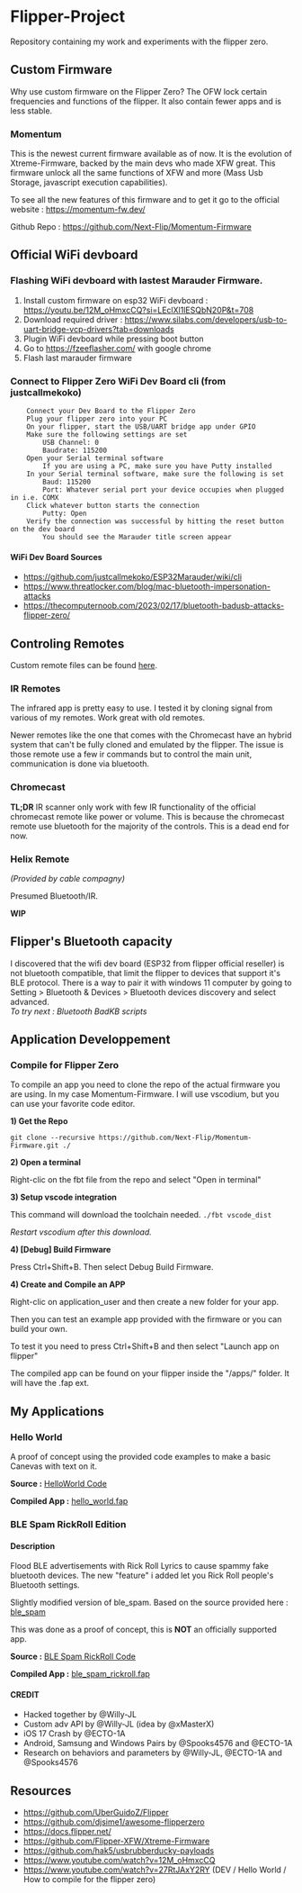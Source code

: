 # Flipper-Project
Repository containing my work and experiments with the flipper zero.

## Custom Firmware
Why use custom firmware on the Flipper Zero?  The OFW lock certain frequencies and functions of the flipper.  It also contain fewer apps and is less stable.  
### Momentum
This is the newest current firmware available as of now.  It is the evolution of Xtreme-Firmware, backed by the main devs who made XFW great.  This firmware unlock all the same functions of XFW and more (Mass Usb Storage, javascript execution capabilities).  

To see all the new features of this firmware and to get it go to the official website : https://momentum-fw.dev/

Github Repo : https://github.com/Next-Flip/Momentum-Firmware

## Official WiFi devboard
### Flashing WiFi devboard with lastest Marauder Firmware.
1) Install custom firmware on esp32 WiFi devboard : https://youtu.be/12M_oHmxcCQ?si=LEclXl1lESQbN20P&t=708
2) Download required driver : https://www.silabs.com/developers/usb-to-uart-bridge-vcp-drivers?tab=downloads
3) Plugin WiFi devboard while pressing boot button
4) Go to https://fzeeflasher.com/ with google chrome
5) Flash last marauder firmware

### Connect to Flipper Zero WiFi Dev Board cli (from justcallmekoko)
```
    Connect your Dev Board to the Flipper Zero
    Plug your flipper zero into your PC
    On your flipper, start the USB/UART bridge app under GPIO
    Make sure the following settings are set
        USB Channel: 0
        Baudrate: 115200
    Open your Serial terminal software
        If you are using a PC, make sure you have Putty installed
    In your Serial terminal software, make sure the following is set
        Baud: 115200
        Port: Whatever serial port your device occupies when plugged in i.e. COMX
    Click whatever button starts the connection
        Putty: Open
    Verify the connection was successful by hitting the reset button on the dev board
        You should see the Marauder title screen appear
```
#### WiFi Dev Board Sources
- https://github.com/justcallmekoko/ESP32Marauder/wiki/cli
- https://www.threatlocker.com/blog/mac-bluetooth-impersonation-attacks
- https://thecomputernoob.com/2023/02/17/bluetooth-badusb-attacks-flipper-zero/

## Controling Remotes
Custom remote files can be found [here](custom_files/infrared/my_remotes/).
### IR Remotes
The infrared app is pretty easy to use.  I tested it by cloning signal from various of my remotes.  Work great with old remotes.  

Newer remotes like the one that comes with the Chromecast have an hybrid system that can't be fully cloned and emulated by the flipper.  The issue is those remote use a few ir commands but to control the main unit, communication is done via bluetooth.  

### Chromecast
**TL;DR** IR scanner only work with few IR functionality of the official chromecast remote like power or volume.  This is because the chromecast remote use bluetooth for the majority of the controls.  This is a dead end for now.

### Helix Remote 
*(Provided by cable compagny)*

Presumed Bluetooth/IR.

**WIP**

## Flipper's Bluetooth capacity 
I discovered that the wifi dev board (ESP32 from flipper official reseller) is not bluetooth compatible, that limit the flipper to devices that support it's BLE protocol.  There is a way to pair it with windows 11 computer by going to Setting > Bluetooth & Devices > Bluetooth devices discovery and select advanced.  
*To try next : Bluetooth BadKB scripts*

## Application Developpement
### Compile for Flipper Zero
To compile an app you need to clone the repo of the actual firmware you are using.  In my case Momentum-Firmware.  I will use vscodium, but you can use your favorite code editor.

**1) Get the Repo**

`
git clone --recursive https://github.com/Next-Flip/Momentum-Firmware.git ./
`

**2) Open a terminal**

Right-clic on the fbt file from the repo and select "Open in terminal"

**3) Setup vscode integration**

This command will download the toolchain needed.
`
./fbt vscode_dist
`

*Restart vscodium after this download.*

**4) [Debug] Build Firmware**

Press Ctrl+Shift+B.  Then select Debug Build Firmware.

**4) Create and Compile an APP**

Right-clic on application_user and then create a new folder for your app.

Then you can test an example app provided with the firmware or you can build your own.

To test it you need to press Ctrl+Shift+B and then select "Launch app on flipper"

The compiled app can be found on your flipper inside the "/apps/" folder.  It will have the .fap ext.

## My Applications

### Hello World
A proof of concept using the provided code examples to make a basic Canevas with text on it.

**Source :** [HelloWorld Code](https://github.com/marghost/Flipper-Project/tree/main/DEV/Source/HelloWorld)

**Compiled App :** [hello_world.fap](https://github.com/marghost/Flipper-Project/raw/main/DEV/apps/Misc/hello_world.fap)

### BLE Spam RickRoll Edition
#### Description
Flood BLE advertisements with Rick Roll Lyrics to cause spammy fake bluetooth devices.  The new "feature" i added let you Rick Roll people's Bluetooth settings.  

Slightly modified version of ble_spam.  Based on the source provided here : [ble_spam](https://github.com/Flipper-XFW/Xtreme-Apps/tree/dev/ble_spam)  

This was done as a proof of concept, this is **NOT** an officially supported app.

**Source :** [BLE Spam RickRoll Code](https://github.com/marghost/Flipper-Project/tree/main/DEV/Source/ble_spam_RickRoll)

**Compiled App :** [ble_spam_rickroll.fap](https://github.com/marghost/Flipper-Project/raw/main/DEV/apps/Bluetooth/ble_spam_rickroll.fap)

#### CREDIT
- Hacked together by @Willy-JL
- Custom adv API by @Willy-JL (idea by @xMasterX)
- iOS 17 Crash by @ECTO-1A
- Android, Samsung and Windows Pairs by @Spooks4576 and @ECTO-1A
- Research on behaviors and parameters by @Willy-JL, @ECTO-1A and @Spooks4576

## Resources
- https://github.com/UberGuidoZ/Flipper
- https://github.com/djsime1/awesome-flipperzero
- https://docs.flipper.net/
- https://github.com/Flipper-XFW/Xtreme-Firmware
- https://github.com/hak5/usbrubberducky-payloads
- https://www.youtube.com/watch?v=12M_oHmxcCQ
- https://www.youtube.com/watch?v=27RtJAxY2RY (DEV / Hello World / How to compile for the flipper zero)
